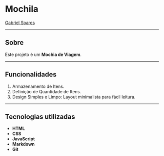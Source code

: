 # Mochila

[Gabriel Soares](https://www.linkedin.com/in/gabriel-soares-3098782b0/)



---

## Sobre
Este projeto é um **Mochia de Viagem**.

---

## Funcionalidades
1. Armazenamento de Itens.
2. Definição de Quantidade de Itens.
3. Design Simples e Limpo: Layout minimalista para fácil leitura.

---

## Tecnologias utilizadas
- **HTML**
- **CSS**
- **JavaScript**
- **Markdown**
- **Git**
